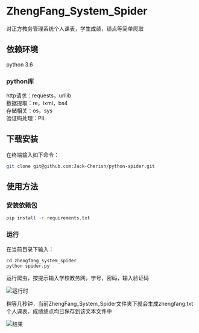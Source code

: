 # ZhengFang_System_Spider
对正方教务管理系统个人课表，学生成绩，绩点等简单爬取

## 依赖环境
python 3.6
### python库
http请求：requests，urllib  
数据提取：re，lxml，bs4  
存储相关：os，sys  
验证码处理：PIL  

## 下载安装
在终端输入如下命令：
```bash
git clone git@github.com:Jack-Cherish/python-spider.git
```

## 使用方法

### 安装依赖包
```bash
pip install -r requirements.txt
```

### 运行
在当前目录下输入：
```
cd zhengfang_system_spider
python spider.py
```
运行爬虫，按提示输入学校教务网，学号，密码，输入验证码  

![运行时](/zhengfang_system_spider/screenshot/spider.png)

稍等几秒钟，当前ZhengFang_System_Spider文件夹下就会生成zhengfang.txt  
个人课表，成绩绩点均已保存到该文本文件中

![结果](/zhengfang_system_spider/screenshot/zf.png)
